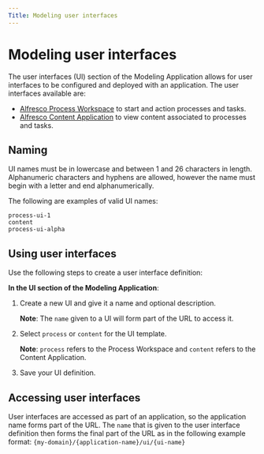 ```yaml
---
Title: Modeling user interfaces
---
```


# Modeling user interfaces
The user interfaces (UI) section of the Modeling Application allows for user interfaces to be configured and deployed with an application. The user interfaces available are: 

* [Alfresco Process Workspace](../workspace/README.md) to start and action processes and tasks. 
* [Alfresco Content Application](https://github.com/Alfresco/alfresco-content-app) to view content associated to processes and tasks. 

## Naming  
UI names must be in lowercase and between 1 and 26 characters in length. Alphanumeric characters and hyphens are allowed, however the name must begin with a letter and end alphanumerically. 

The following are examples of valid UI names: 

```
process-ui-1
content
process-ui-alpha
```

## Using user interfaces
Use the following steps to create a user interface definition: 

**In the UI section of the Modeling Application**: 

1. Create a new UI and give it a name and optional description. 

	**Note**: The `name` given to a UI will form part of the URL to access it. 
	
2. Select `process` or `content` for the UI template. 

	**Note**: `process` refers to the Process Workspace and `content` refers to the Content Application. 

3. Save your UI definition. 

## Accessing user interfaces
User interfaces are accessed as part of an application, so the application name forms part of the URL. The `name` that is given to the user interface definition then forms the final part of the URL as in the following example format: `{my-domain}/{application-name}/ui/{ui-name}`



